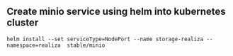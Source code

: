 ## Create minio service using helm into kubernetes cluster

```
helm install --set serviceType=NodePort --name storage-realiza --namespace=realiza  stable/minio
```
